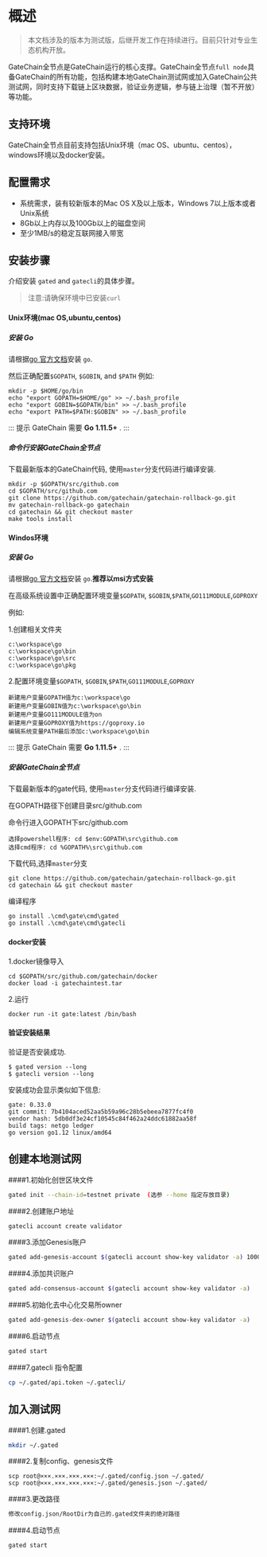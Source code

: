# 概述

>本文档涉及的版本为测试版，后继开发工作在持续进行。目前只针对专业生态机构开放。

GateChain全节点是GateChain运行的核心支撑。GateChain全节点`full node`具备GateChain的所有功能，包括构建本地GateChain测试网或加入GateChain公共测试网，同时支持下载链上区块数据，验证业务逻辑，参与链上治理（暂不开放）等功能。

## 支持环境
GateChain全节点目前支持包括Unix环境（mac OS、ubuntu、centos），windows环境以及docker安装。

## 配置需求
- 系统需求，装有较新版本的Mac OS X及以上版本，Windows 7以上版本或者Unix系统
- 8Gb以上内存以及100Gb以上的磁盘空间
- 至少1MB/s的稳定互联网接入带宽
 
## 安装步骤

介绍安装 `gated` and `gatecli`的具体步骤。

> 注意:请确保环境中已安装`curl`

#### Unix环境(mac OS,ubuntu,centos)
##### 安装 Go

请根据[go 官方文档](https://golang.org/doc/install)安装 `go`.

然后正确配置`$GOPATH`, `$GOBIN`, and `$PATH` 
例如:

```
mkdir -p $HOME/go/bin 
echo "export GOPATH=$HOME/go" >> ~/.bash_profile
echo "export GOBIN=$GOPATH/bin" >> ~/.bash_profile
echo "export PATH=$PATH:$GOBIN" >> ~/.bash_profile
```

::: 提示
GateChain 需要 **Go 1.11.5+** .
:::

##### 命令行安装GateChain全节点

下载最新版本的GateChain代码, 使用`master`分支代码进行编译安装.

```
mkdir -p $GOPATH/src/github.com
cd $GOPATH/src/github.com
git clone https://github.com/gatechain/gatechain-rollback-go.git
mv gatechain-rollback-go gatechain
cd gatechain && git checkout master
make tools install
```

####  Windos环境
##### 安装 Go

请根据[go 官方文档](https://golang.org/doc/install)安装 `go`.**推荐以msi方式安装**

在高级系统设置中正确配置环境变量`$GOPATH`, `$GOBIN`,`$PATH`,`GO111MODULE`,`GOPROXY `

例如:

1.创建相关文件夹

```
c:\workspace\go
c:\workspace\go\bin
c:\workspace\go\src
c:\workspace\go\pkg
```
2.配置环境变量`$GOPATH`, `$GOBIN`,`$PATH`,`GO111MODULE`,`GOPROXY `

```
新建用户变量GOPATH值为c:\workspace\go
新建用户变量GOBIN值为c:\workspace\go\bin
新建用户变量GO111MODULE值为on
新建用户变量GOPROXY值为https://goproxy.io
编辑系统变量PATH最后添加c:\workspace\go\bin
```

::: 提示
GateChain 需要 **Go 1.11.5+** .
:::

##### 安装GateChain全节点

下载最新版本的gate代码, 使用`master`分支代码进行编译安装.

在GOPATH路径下创建目录src/github.com

命令行进入GOPATH下src/github.com

```
选择powershell程序: cd $env:GOPATH\src\github.com
选择cmd程序: cd %GOPATH%\src\github.com
```
下载代码,选择`master`分支

```
git clone https://github.com/gatechain/gatechain-rollback-go.git
cd gatechain && git checkout master
```
编译程序

```
go install .\cmd\gate\cmd\gated
go install .\cmd\gate\cmd\gatecli
```

####  docker安装

1.docker镜像导入

```
cd $GOPATH/src/github.com/gatechain/docker
docker load -i gatechaintest.tar
```
2.运行

```
docker run -it gate:latest /bin/bash
```

#### 验证安装结果
验证是否安装成功.

```
$ gated version --long
$ gatecli version --long

```
安装成功会显示类似如下信息:

```
gate: 0.33.0
git commit: 7b4104aced52aa5b59a96c28b5ebeea7877fc4f0
vendor hash: 5db0df3e24cf10545c84f462a24ddc61882aa58f
build tags: netgo ledger
go version go1.12 linux/amd64
```


## 创建本地测试网

####1.初始化创世区块文件

```bash
gated init --chain-id=testnet private  (选参 --home 指定存放目录)
```

####2.创建账户地址

```bash
gatecli account create validator
```

####3.添加Genesis账户

```bash
gated add-genesis-account $(gatecli account show-key validator -a) 1000000000000000000000000000GC
```

####4.添加共识账户

```bash
gated add-consensus-account $(gatecli account show-key validator -a)
```

####5.初始化去中心化交易所owner

```bash
gated add-genesis-dex-owner $(gatecli account show-key validator -a)
```

####6.启动节点

```bash
gated start
```

####7.gatecli 指令配置

```bash
cp ~/.gated/api.token ~/.gatecli/
```

## 加入测试网

####1.创建.gated

```bash
mkdir ~/.gated
```

####2.复制config、genesis文件

```
scp root@×××.×××.×××.×××:~/.gated/config.json ~/.gated/
scp root@×××.×××.×××.×××:~/.gated/genesis.json ~/.gated/
```

####3.更改路径

```bash
修改config.json/RootDir为自己的.gated文件夹的绝对路径
```

####4.启动节点

```bash
gated start
```

